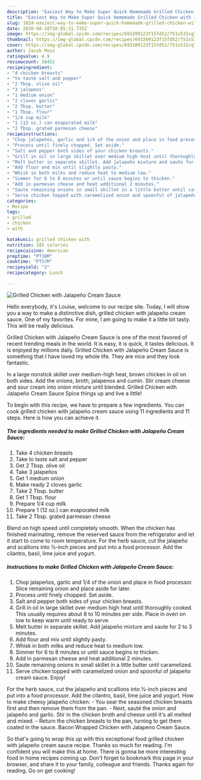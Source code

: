 ```yaml
---
description: "Easiest Way to Make Super Quick Homemade Grilled Chicken with Jalapeño Cream Sauce"
title: "Easiest Way to Make Super Quick Homemade Grilled Chicken with Jalapeño Cream Sauce"
slug: 1024-easiest-way-to-make-super-quick-homemade-grilled-chicken-with-jalapeno-cream-sauce
date: 2020-08-28T10:05:31.735Z
image: https://img-global.cpcdn.com/recipes/693209123f15fd52/751x532cq70/grilled-chicken-with-jalapeno-cream-sauce-recipe-main-photo.jpg
thumbnail: https://img-global.cpcdn.com/recipes/693209123f15fd52/751x532cq70/grilled-chicken-with-jalapeno-cream-sauce-recipe-main-photo.jpg
cover: https://img-global.cpcdn.com/recipes/693209123f15fd52/751x532cq70/grilled-chicken-with-jalapeno-cream-sauce-recipe-main-photo.jpg
author: Jacob Moss
ratingvalue: 4.9
reviewcount: 38452
recipeingredient:
- "4 chicken breasts"
- "to taste salt and pepper"
- "2 Tbsp. olive oil"
- "3 jalapeos"
- "1 medium onion"
- "2 cloves garlic"
- "2 Tbsp. butter"
- "1 Tbsp. flour"
- "1/4 cup milk"
- "1 (12 oz.) can evaporated milk"
- "2 Tbsp. grated parmesan cheese"
recipeinstructions:
- "Chop jalapeños, garlic and 1/4 of the onion and place in food processor. Slice remaining onion and place aside for later."
- "Process until finely chopped. Set aside."
- "Salt and pepper both sides of your chicken breasts."
- "Grill in oil in large skillet over medium high heat until thoroughly cooked. This usually requires about 8 to 10 minutes per side. Place in oven on low to keep warm until ready to serve."
- "Melt butter in separate skillet. Add jalapeño mixture and saute for 2 to 3 minutes."
- "Add flour and mix until slightly pasty."
- "Whisk in both milks and reduce heat to medium low."
- "Simmer for 6 to 8 minutes or until sauce begins to thicken."
- "Add in parmesan cheese and heat additional 2 minutes."
- "Saute remaining onions in small skillet in a little butter until caramelized."
- "Serve chicken topped with caramelized onion and spoonful of jalapeño cream sauce. Enjoy!"
categories:
- Recipe
tags:
- grilled
- chicken
- with

katakunci: grilled chicken with 
nutrition: 185 calories
recipecuisine: American
preptime: "PT38M"
cooktime: "PT57M"
recipeyield: "3"
recipecategory: Lunch

---
```



![Grilled Chicken with Jalapeño Cream Sauce](https://img-global.cpcdn.com/recipes/693209123f15fd52/751x532cq70/grilled-chicken-with-jalapeno-cream-sauce-recipe-main-photo.jpg)

Hello everybody, it's Louise, welcome to our recipe site. Today, I will show you a way to make a distinctive dish, grilled chicken with jalapeño cream sauce. One of my favorites. For mine, I am going to make it a little bit tasty. This will be really delicious.

Grilled Chicken with Jalapeño Cream Sauce is one of the most favored of recent trending meals in the world. It is easy, it is quick, it tastes delicious. It is enjoyed by millions daily. Grilled Chicken with Jalapeño Cream Sauce is something that I have loved my whole life. They are nice and they look fantastic.

In a large nonstick skillet over medium-high heat, brown chicken in oil on both sides. Add the onions, broth, jalapenos and cumin. Stir cream cheese and sour cream into onion mixture until blended. Grilled Chicken with Jalapeño Cream Sauce Spice things up and live a little!


To begin with this recipe, we have to prepare a few ingredients. You can cook grilled chicken with jalapeño cream sauce using 11 ingredients and 11 steps. Here is how you can achieve it.

<!--inarticleads1-->

##### The ingredients needed to make Grilled Chicken with Jalapeño Cream Sauce:

1. Take 4 chicken breasts
1. Take to taste salt and pepper
1. Get 2 Tbsp. olive oil
1. Take 3 jalapeños
1. Get 1 medium onion
1. Make ready 2 cloves garlic
1. Take 2 Tbsp. butter
1. Get 1 Tbsp. flour
1. Prepare 1/4 cup milk
1. Prepare 1 (12 oz.) can evaporated milk
1. Take 2 Tbsp. grated parmesan cheese


Blend on high speed until completely smooth. When the chicken has finished marinating, remove the reserved sauce from the refrigerator and let it start to come to room temperature. For the herb sauce, cut the jalapeño and scallions into ½-inch pieces and put into a food processor. Add the cilantro, basil, lime juice and yogurt. 

<!--inarticleads2-->

##### Instructions to make Grilled Chicken with Jalapeño Cream Sauce:

1. Chop jalapeños, garlic and 1/4 of the onion and place in food processor. Slice remaining onion and place aside for later.
1. Process until finely chopped. Set aside.
1. Salt and pepper both sides of your chicken breasts.
1. Grill in oil in large skillet over medium high heat until thoroughly cooked. This usually requires about 8 to 10 minutes per side. Place in oven on low to keep warm until ready to serve.
1. Melt butter in separate skillet. Add jalapeño mixture and saute for 2 to 3 minutes.
1. Add flour and mix until slightly pasty.
1. Whisk in both milks and reduce heat to medium low.
1. Simmer for 6 to 8 minutes or until sauce begins to thicken.
1. Add in parmesan cheese and heat additional 2 minutes.
1. Saute remaining onions in small skillet in a little butter until caramelized.
1. Serve chicken topped with caramelized onion and spoonful of jalapeño cream sauce. Enjoy!


For the herb sauce, cut the jalapeño and scallions into ½-inch pieces and put into a food processor. Add the cilantro, basil, lime juice and yogurt. How to make cheesy jalapeño chicken: - You sear the seasoned chicken breasts first and then remove them from the pan. - Next, sauté the onion and jalapeño and garlic. Stir in the chicken broth and cheese until it&#39;s all melted and mixed. - Return the chicken breasts to the pan, turning to get them coated in the sauce. Bacon Wrapped Chicken with Jalapeno Cream Sauce. 

So that's going to wrap this up with this exceptional food grilled chicken with jalapeño cream sauce recipe. Thanks so much for reading. I'm confident you will make this at home. There is gonna be more interesting food in home recipes coming up. Don't forget to bookmark this page in your browser, and share it to your family, colleague and friends. Thanks again for reading. Go on get cooking!
